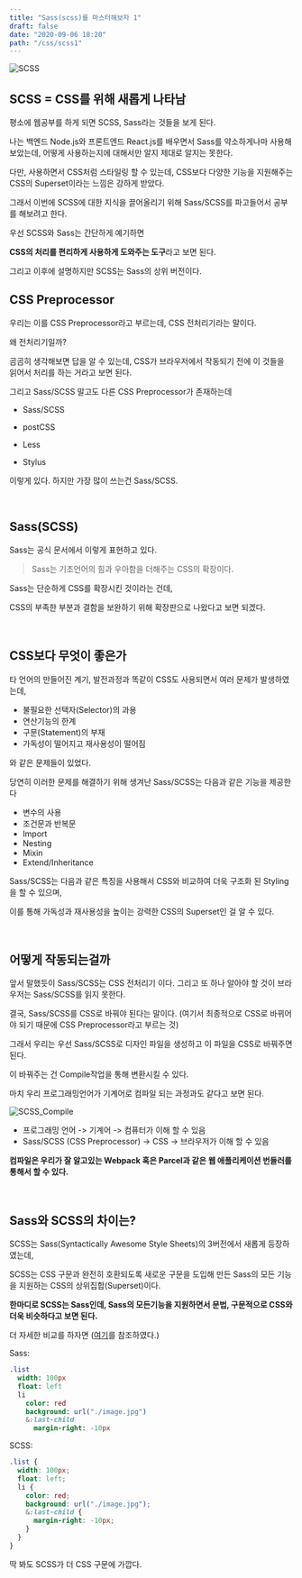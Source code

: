 ```yaml
---
title: "Sass(scss)를 마스터해보자 1"
draft: false
date: "2020-09-06 18:20"
path: "/css/scss1"
---
```


![SCSS](https://heropy.blog/css/images/vendor_icons/sass.png)

## SCSS = CSS를 위해 새롭게 나타남

평소에 웹공부를 하게 되면 SCSS, Sass라는 것들을 보게 된다.

나는 백엔드 Node.js와 프론트엔드 React.js를 배우면서 Sass를 약소하게나마 사용해보았는데,
어떻게 사용하는지에 대해서만 알지 제대로 알지는 못한다.

다만, 사용하면서 CSS처럼 스타일링 할 수 있는데, CSS보다 다양한 기능을 지원해주는 CSS의 Superset이라는 느낌은 강하게 받았다.

그래서 이번에 SCSS에 대한 지식을 끌어올리기 위해  Sass/SCSS를 파고들어서 공부를 해보려고 한다.

우선 SCSS와 Sass는 간단하게 예기하면

**CSS의 처리를 편리하게 사용하게 도와주는 도구**라고 보면 된다.

그리고 이후에 설명하지만 SCSS는 Sass의 상위 버전이다.

## CSS Preprocessor

우리는 이를 CSS Preprocessor라고 부르는데, CSS 전처리기라는 말이다.

왜 전처리기일까? 

곰곰히 생각해보면 답을 알 수 있는데, CSS가 브라우저에서 작동되기 전에
이 것들을 읽어서 처리를 하는 거라고 보면 된다.

그리고 Sass/SCSS 말고도 다른 CSS Preprocessor가 존재하는데

- Sass/SCSS

- postCSS
- Less
- Stylus

이렇게 있다. 하지만 가장 많이 쓰는건 Sass/SCSS.

<br>

## Sass(SCSS)

Sass는 공식 문서에서 이렇게 표현하고 있다.

> Sass는 기초언어의 힘과 우아함을 더해주는 CSS의 확장이다.

Sass는 단순하게 CSS를 확장시킨 것이라는 건데,

CSS의 부족한 부분과 결함을 보완하기 위해 확장판으로 나왔다고 보면 되겠다.

<br>

## CSS보다 무엇이 좋은가

타 언어의 만들어진 계기, 발전과정과 똑같이 CSS도 사용되면서 여러 문제가 발생하였는데,

- 불필요한 선택자(Selector)의 과용
- 연산기능의 한계
- 구문(Statement)의 부재
- 가독성이 떨어지고 재사용성이 떨어짐

와 같은 문제들이 있었다.



당연히 이러한 문제를 해결하기 위해 생겨난 Sass/SCSS는 다음과 같은 기능을 제공한다

- 변수의 사용
- 조건문과 반복문
- Import
- Nesting
- Mixin
- Extend/Inheritance

Sass/SCSS는 다음과 같은 특징을 사용해서 CSS와 비교하여 더욱 구조화 된 Styling을 할 수 있으며,

이를 통해 가독성과 재사용성을 높이는 강력한 CSS의 Superset인 걸 알 수 있다.

<br>

## 어떻게 작동되는걸까

앞서 말했듯이 Sass/SCSS는 CSS 전처리기 이다.
그리고 또 하나 알아야 할 것이 브라우저는 Sass/SCSS를 읽지 못한다.

결국, Sass/SCSS를 CSS로 바꿔야 된다는 말이다.
(여기서 최종적으로 CSS로 바뀌어야 되기 때문에 CSS Preprocessor라고 부르는 것)

그래서 우리는 우선 Sass/SCSS로 디자인 파일을 생성하고 이 파일을 CSS로 바꿔주면 된다.

이 바꿔주는 건 Compile작업을 통해 변환시킬 수 있다.

마치 우리 프로그래밍언어가 기계어로 컴파일 되는 과정과도 같다고 보면 된다.

![SCSS_Compile](https://media.vlpt.us/images/jch9537/post/80177762-ee3d-40d2-9883-bc2d5bfc2775/image.png)

- 프로그래밍 언어 -> 기계어 -> 컴퓨터가 이해 할 수 있음
- Sass/SCSS (CSS Preprocessor) -> CSS -> 브라우저가 이해 할 수 있음



**컴파일은 우리가 잘 알고있는 Webpack 혹은 Parcel과 같은 웹 애플리케이션 번들러를 통해서 할 수 있다.**

<br>

## Sass와 SCSS의 차이는?

SCSS는 Sass(Syntactically Awesome Style Sheets)의 3버전에서 새롭게 등장하였는데,

SCSS는 CSS 구문과 완전히 호환되도록 새로운 구문을 도입해 만든 Sass의 모든 기능을 지원하는 CSS의 상위집합(Superset)이다.

**한마디로 SCSS는 Sass인데, Sass의 모든기능을 지원하면서 문법, 구문적으로 CSS와 더욱 비슷하다고 보면 된다.**

더 자세한 비교를 하자면 ([여기](https://heropy.blog/2018/01/31/sass/)를 참조하였다.)

Sass:

```Sass
.list
  width: 100px
  float: left
  li
    color: red
    background: url("./image.jpg")
    &:last-child
      margin-right: -10px
```

SCSS: 

```scss
.list {
  width: 100px;
  float: left;
  li {
    color: red;
    background: url("./image.jpg");
    &:last-child {
      margin-right: -10px;
    }
  }
}
```

딱 봐도 SCSS가 더 CSS 구문에 가깝다.



